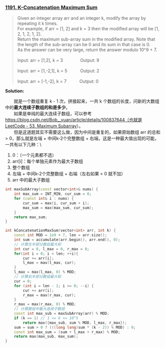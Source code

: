 ### [1191. K-Concatenation Maximum Sum](https://leetcode.com/problems/k-concatenation-maximum-sum/description/)

> Given an integer array arr and an integer k, modify the array by repeating it k times.\
For example, if arr = [1, 2] and k = 3 then the modified array will be [1, 2, 1, 2, 1, 2].\
Return the maximum sub-array sum in the modified array. Note that the length of the sub-array can be 0 and its sum in that case is 0.\
As the answer can be very large, return the answer modulo 10^9 + 7.\
\
Input: arr = [1,2], k = 3&emsp;&emsp;&emsp;&emsp;Output: 9\
\
Input: arr = [1,-2,1], k = 5&emsp;&emsp;&emsp;Output: 2\
\
Input: arr = [-1,-2], k = 7&emsp;&emsp;&emsp;Output: 0

**Solution:**

&emsp;&emsp;就是一个数组重复 k - 1 次，拼接起来，一共 k 个数组的长度，问新的大数组中的**最大连续子数组的和是多少**。\
&emsp;&emsp;如果是单纯的最大连续子数组，可以参考 https://blog.csdn.net/Bob__yuan/article/details/100837644（也就是 [LeetCode - 53. Maximum Subarray](https://leetcode.com/problems/maximum-subarray/description/)）。\
&emsp;&emsp;但是这道题其实不需要这么做，因为中间是重复的，如果原始数组 arr 的总和 > 0，那么就是左端 + 中间k-2个完整数组 + 右端，这是一种最大值出现的可能，一共有以下几种：\
1. 0：（一个元素都不选）
2. arr[i]：每个单独元素作为最大子数组
3. 整个数组
4. 左端 + 中间k-2个完整数组 + 右端（左右如果 < 0 就不加）
5. arr 中的最大子数组

```cpp
int maxSubArray(const vector<int>& nums) {
    int max_sum = INT_MIN, cur_sum = 0;
    for (const int& i : nums) {
        cur_sum = max(i, cur_sum + i);
        max_sum = max(max_sum, cur_sum);
    }
    return max_sum;
}

int kConcatenationMaxSum(vector<int> arr, int k) {
    const int MOD = 1e9 + 7, len = arr.size();
    int sum = accumulate(arr.begin(), arr.end(), 0);
    // 计算左半部分数组最大和
    int cur = 0, l_max = 0, r_max = 0;
    for(int i = 0; i < len; ++i){
        cur += arr[i];
        l_max = max(l_max, cur);
    }
    l_max = max(l_max, 0) % MOD;
    // 计算右半部分数组最大和
    cur = 0;
    for (int i = len - 1; i >= 0; --i) {
        cur += arr[i];
        r_max = max(r_max, cur);
    }
    r_max = max(r_max, 0) % MOD;
    // 计算数组中最大连续子数组
    const int max_sub = maxSubArray(arr) % MOD;
    if (k == 1)	// 1 <= k <= 10^5
        return max({max_sub, sum % MOD, l_max, r_max});
    sum = sum > 0 ? (((long long)sum * (k - 2)) % MOD) : 0;
    const int max_sum = (sum + l_max + r_max) % MOD;
    return max(max_sub, max_sum);
}
```
